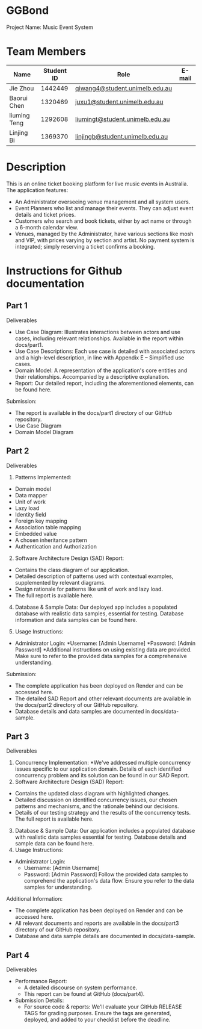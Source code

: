 # GGBond
  Project Name: Music Event System

# Team Members

|  Name   | Student ID  |  Role   | E-mail  |
|  ----  | ----  |  ----  | ----  |
| Jie Zhou  | 1442449 | qiwang4@student.unimelb.edu.au |
| Baorui Chen  | 1320469 | juxu1@student.unimelb.edu.au  |
| liuming Teng | 1292608 | liumingt@student.unimelb.edu.au |
| Linjing Bi  | 1369370 | linjingb@student.unimelb.edu.au |

# Description

This is an online ticket booking platform for live music events in Australia. The application features:

* An Administrator overseeing venue management and all system users.
* Event Planners who list and manage their events. They can adjust event details and ticket prices.
* Customers who search and book tickets, either by act name or through a 6-month calendar view.
* Venues, managed by the Administrator, have various sections like mosh and VIP, with prices varying by section and artist. 
No payment system is integrated; simply reserving a ticket confirms a booking.



# Instructions for Github documentation
## Part 1
Deliverables
* Use Case Diagram: Illustrates interactions between actors and use cases, including relevant relationships. Available in the report within docs/part1.
* Use Case Descriptions: Each use case is detailed with associated actors and a high-level description, in line with Appendix E – Simplified use cases.
* Domain Model: A representation of the application's core entities and their relationships. Accompanied by a descriptive explanation.
* Report: Our detailed report, including the aforementioned elements, can be found here.

Submission:
* The report is available in the docs/part1 directory of our GitHub repository.
* Use Case Diagram
* Domain Model Diagram

## Part 2 
Deliverables
1. Patterns Implemented:
* Domain model
* Data mapper
* Unit of work
* Lazy load
* Identity field
* Foreign key mapping
* Association table mapping
* Embedded value
* A chosen inheritance pattern
* Authentication and Authorization
2. Software Architecture Design (SAD) Report:
* Contains the class diagram of our application.
* Detailed description of patterns used with contextual examples, supplemented by relevant diagrams.
* Design rationale for patterns like unit of work and lazy load.
* The full report is available here.

4. Database & Sample Data: Our deployed app includes a populated database with realistic data samples, essential for testing. Database information and data samples can be found here.

5. Usage Instructions:
* Administrator Login:
  *Username: [Admin Username]
  *Password: [Admin Password]
*Additional instructions on using existing data are provided. Make sure to refer to the provided data samples for a comprehensive understanding.

Submission:
* The complete application has been deployed on Render and can be accessed here.
* The detailed SAD Report and other relevant documents are available in the docs/part2 directory of our GitHub repository.
* Database details and data samples are documented in docs/data-sample.

## Part 3
Deliverables
1. Concurrency Implementation:
*We've addressed multiple concurrency issues specific to our application domain. Details of each identified concurrency problem and its solution can be found in our SAD Report.
2. Software Architecture Design (SAD) Report:
* Contains the updated class diagram with highlighted changes.
* Detailed discussion on identified concurrency issues, our chosen patterns and mechanisms, and the rationale behind our decisions.
* Details of our testing strategy and the results of the concurrency tests.
The full report is available here.

3. Database & Sample Data: Our application includes a populated database with realistic data samples essential for testing. Database details and sample data can be found here. 
4. Usage Instructions:
* Administrator Login:
  * Username: [Admin Username]
  * Password: [Admin Password]
Follow the provided data samples to comprehend the application's data flow. Ensure you refer to the data samples for understanding.

Additional Information:
* The complete application has been deployed on Render and can be accessed here.
* All relevant documents and reports are available in the docs/part3 directory of our GitHub repository.
* Database and data sample details are documented in docs/data-sample.

## Part 4
Deliverables
* Performance Report:
  * A detailed discourse on system performance.
  * This report can be found at GitHub (docs/part4).
* Submission Details:
  * For source code & reports: We'll evaluate your GitHub RELEASE TAGS for grading purposes. Ensure the tags are generated, deployed, and added to your checklist before the deadline.
